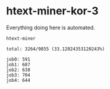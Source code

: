 # htext-miner-kor-3

Everything doing here is automated.

```
htext-miner

total: 3264/9855 (33.12024353120243%)

job0: 591
job1: 687
job2: 638
job3: 704
job4: 644
```